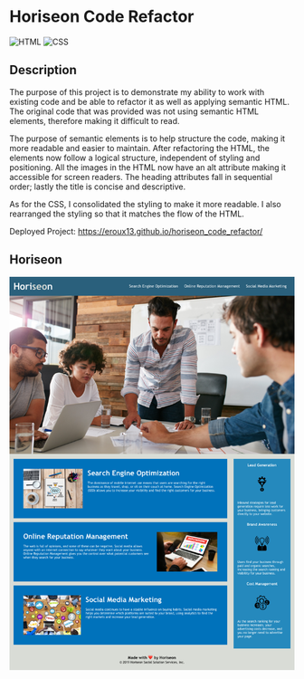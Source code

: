# Horiseon Code Refactor
![HTML](https://img.shields.io/badge/HTML-67.5%25-red)
![CSS](https://img.shields.io/badge/CSS-32.5%25-purple)

## Description

The purpose of this project is to demonstrate my ability to work with existing code and be able to refactor it as well as applying semantic HTML. The original code that was provided was not using semantic HTML elements, therefore making it difficult to read. 

The purpose of semantic elements is to help structure the code, making it more readable and easier to maintain. After refactoring the HTML, the elements now follow a logical structure, independent of styling and positioning. All the images in the HTML now have an alt attribute making it accessible for screen readers. The heading attributes fall in sequential order; lastly the title is concise and descriptive. 

As for the CSS, I consolidated the styling to make it more readable. I also rearranged the styling so that it matches the flow of the HTML.

Deployed Project: https://eroux13.github.io/horiseon_code_refactor/

## Horiseon

![Horiseon Webpage Screenshot](./assets/images/horiseonScreenshot.png)